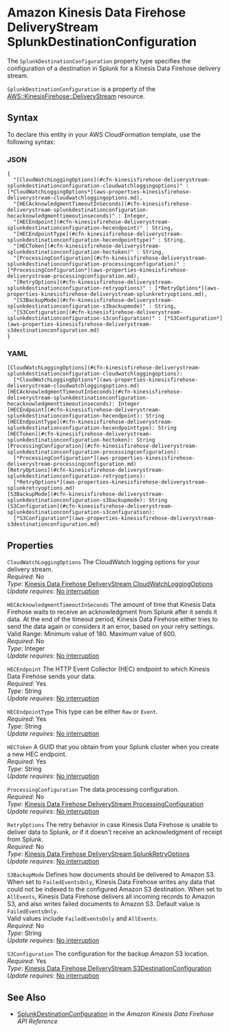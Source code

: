 # Amazon Kinesis Data Firehose DeliveryStream SplunkDestinationConfiguration<a name="aws-properties-kinesisfirehose-deliverystream-splunkdestinationconfiguration"></a>

<a name="aws-properties-kinesisfirehose-deliverystream-splunkdestinationconfiguration-description"></a>The `SplunkDestinationConfiguration` property type specifies the configuration of a destination in Splunk for a Kinesis Data Firehose delivery stream\.

<a name="aws-properties-kinesisfirehose-deliverystream-splunkdestinationconfiguration-inheritance"></a> `SplunkDestinationConfiguration` is a property of the [AWS::KinesisFirehose::DeliveryStream](aws-resource-kinesisfirehose-deliverystream.md) resource\.

## Syntax<a name="aws-properties-kinesisfirehose-deliverystream-splunkdestinationconfiguration-syntax"></a>

To declare this entity in your AWS CloudFormation template, use the following syntax:

### JSON<a name="zzz-syntax.json"></a>

```
{
  "[CloudWatchLoggingOptions](#cfn-kinesisfirehose-deliverystream-splunkdestinationconfiguration-cloudwatchloggingoptions)" : [*CloudWatchLoggingOptions*](aws-properties-kinesisfirehose-deliverystream-cloudwatchloggingoptions.md),
  "[HECAcknowledgmentTimeoutInSeconds](#cfn-kinesisfirehose-deliverystream-splunkdestinationconfiguration-hecacknowledgmenttimeoutinseconds)" : Integer,
  "[HECEndpoint](#cfn-kinesisfirehose-deliverystream-splunkdestinationconfiguration-hecendpoint)" : String,
  "[HECEndpointType](#cfn-kinesisfirehose-deliverystream-splunkdestinationconfiguration-hecendpointtype)" : String,
  "[HECToken](#cfn-kinesisfirehose-deliverystream-splunkdestinationconfiguration-hectoken)" : String,
  "[ProcessingConfiguration](#cfn-kinesisfirehose-deliverystream-splunkdestinationconfiguration-processingconfiguration)" : [*ProcessingConfiguration*](aws-properties-kinesisfirehose-deliverystream-processingconfiguration.md),
  "[RetryOptions](#cfn-kinesisfirehose-deliverystream-splunkdestinationconfiguration-retryoptions)" : [*RetryOptions*](aws-properties-kinesisfirehose-deliverystream-splunkretryoptions.md),
  "[S3BackupMode](#cfn-kinesisfirehose-deliverystream-splunkdestinationconfiguration-s3backupmode)" : String,
  "[S3Configuration](#cfn-kinesisfirehose-deliverystream-splunkdestinationconfiguration-s3configuration)" : [*S3Configuration*](aws-properties-kinesisfirehose-deliverystream-s3destinationconfiguration.md)
}
```

### YAML<a name="aws-properties-kinesisfirehose-deliverystream-splunkdestinationconfiguration-syntax.yaml"></a>

```
[CloudWatchLoggingOptions](#cfn-kinesisfirehose-deliverystream-splunkdestinationconfiguration-cloudwatchloggingoptions):
  [*CloudWatchLoggingOptions*](aws-properties-kinesisfirehose-deliverystream-cloudwatchloggingoptions.md)
[HECAcknowledgmentTimeoutInSeconds](#cfn-kinesisfirehose-deliverystream-splunkdestinationconfiguration-hecacknowledgmenttimeoutinseconds): Integer
[HECEndpoint](#cfn-kinesisfirehose-deliverystream-splunkdestinationconfiguration-hecendpoint): String
[HECEndpointType](#cfn-kinesisfirehose-deliverystream-splunkdestinationconfiguration-hecendpointtype): String
[HECToken](#cfn-kinesisfirehose-deliverystream-splunkdestinationconfiguration-hectoken): String
[ProcessingConfiguration](#cfn-kinesisfirehose-deliverystream-splunkdestinationconfiguration-processingconfiguration):
  [*ProcessingConfiguration*](aws-properties-kinesisfirehose-deliverystream-processingconfiguration.md)
[RetryOptions](#cfn-kinesisfirehose-deliverystream-splunkdestinationconfiguration-retryoptions):
  [*RetryOptions*](aws-properties-kinesisfirehose-deliverystream-splunkretryoptions.md)
[S3BackupMode](#cfn-kinesisfirehose-deliverystream-splunkdestinationconfiguration-s3backupmode): String
[S3Configuration](#cfn-kinesisfirehose-deliverystream-splunkdestinationconfiguration-s3configuration):
  [*S3Configuration*](aws-properties-kinesisfirehose-deliverystream-s3destinationconfiguration.md)
```

## Properties<a name="aws-properties-kinesisfirehose-deliverystream-splunkdestinationconfiguration-properties"></a>

`CloudWatchLoggingOptions`  <a name="cfn-kinesisfirehose-deliverystream-splunkdestinationconfiguration-cloudwatchloggingoptions"></a>
The CloudWatch logging options for your delivery stream\.  
 *Required*: No  
 *Type*: [Kinesis Data Firehose DeliveryStream CloudWatchLoggingOptions](aws-properties-kinesisfirehose-deliverystream-cloudwatchloggingoptions.md)  
 *Update requires*: [No interruption](using-cfn-updating-stacks-update-behaviors.md#update-no-interrupt) 

`HECAcknowledgmentTimeoutInSeconds`  <a name="cfn-kinesisfirehose-deliverystream-splunkdestinationconfiguration-hecacknowledgmenttimeoutinseconds"></a>
The amount of time that Kinesis Data Firehose waits to receive an acknowledgment from Splunk after it sends it data\. At the end of the timeout period, Kinesis Data Firehose either tries to send the data again or considers it an error, based on your retry settings\.  
Valid Range: Minimum value of 180\. Maximum value of 600\.  
 *Required*: No  
 *Type*: Integer  
 *Update requires*: [No interruption](using-cfn-updating-stacks-update-behaviors.md#update-no-interrupt) 

`HECEndpoint`  <a name="cfn-kinesisfirehose-deliverystream-splunkdestinationconfiguration-hecendpoint"></a>
The HTTP Event Collector \(HEC\) endpoint to which Kinesis Data Firehose sends your data\.  
 *Required*: Yes  
 *Type*: String  
 *Update requires*: [No interruption](using-cfn-updating-stacks-update-behaviors.md#update-no-interrupt) 

`HECEndpointType`  <a name="cfn-kinesisfirehose-deliverystream-splunkdestinationconfiguration-hecendpointtype"></a>
This type can be either `Raw` or `Event`\.  
 *Required*: Yes  
 *Type*: String  
 *Update requires*: [No interruption](using-cfn-updating-stacks-update-behaviors.md#update-no-interrupt) 

`HECToken`  <a name="cfn-kinesisfirehose-deliverystream-splunkdestinationconfiguration-hectoken"></a>
A GUID that you obtain from your Splunk cluster when you create a new HEC endpoint\.  
 *Required*: Yes  
 *Type*: String  
 *Update requires*: [No interruption](using-cfn-updating-stacks-update-behaviors.md#update-no-interrupt) 

`ProcessingConfiguration`  <a name="cfn-kinesisfirehose-deliverystream-splunkdestinationconfiguration-processingconfiguration"></a>
The data processing configuration\.  
 *Required*: No  
 *Type*: [Kinesis Data Firehose DeliveryStream ProcessingConfiguration](aws-properties-kinesisfirehose-deliverystream-processingconfiguration.md)  
 *Update requires*: [No interruption](using-cfn-updating-stacks-update-behaviors.md#update-no-interrupt) 

`RetryOptions`  <a name="cfn-kinesisfirehose-deliverystream-splunkdestinationconfiguration-retryoptions"></a>
The retry behavior in case Kinesis Data Firehose is unable to deliver data to Splunk, or if it doesn't receive an acknowledgment of receipt from Splunk\.  
 *Required*: No  
 *Type*: [Kinesis Data Firehose DeliveryStream SplunkRetryOptions](aws-properties-kinesisfirehose-deliverystream-splunkretryoptions.md)  
 *Update requires*: [No interruption](using-cfn-updating-stacks-update-behaviors.md#update-no-interrupt) 

`S3BackupMode`  <a name="cfn-kinesisfirehose-deliverystream-splunkdestinationconfiguration-s3backupmode"></a>
Defines how documents should be delivered to Amazon S3\. When set to `FailedEventsOnly`, Kinesis Data Firehose writes any data that could not be indexed to the configured Amazon S3 destination\. When set to `AllEvents`, Kinesis Data Firehose delivers all incoming records to Amazon S3, and also writes failed documents to Amazon S3\. Default value is `FailedEventsOnly`\.  
Valid values include `FailedEventsOnly` and `AllEvents`\.  
 *Required*: No  
 *Type*: String  
 *Update requires*: [No interruption](using-cfn-updating-stacks-update-behaviors.md#update-no-interrupt) 

`S3Configuration`  <a name="cfn-kinesisfirehose-deliverystream-splunkdestinationconfiguration-s3configuration"></a>
The configuration for the backup Amazon S3 location\.  
 *Required*: Yes  
 *Type*: [Kinesis Data Firehose DeliveryStream S3DestinationConfiguration](aws-properties-kinesisfirehose-deliverystream-s3destinationconfiguration.md)  
 *Update requires*: [No interruption](using-cfn-updating-stacks-update-behaviors.md#update-no-interrupt) 

## See Also<a name="aws-properties-kinesisfirehose-deliverystream-splunkdestinationconfiguration-seealso"></a>
+ [SplunkDestinationConfiguration](https://docs.aws.amazon.com/firehose/latest/APIReference/API_SplunkDestinationConfiguration.html) in the *Amazon Kinesis Data Firehose API Reference*